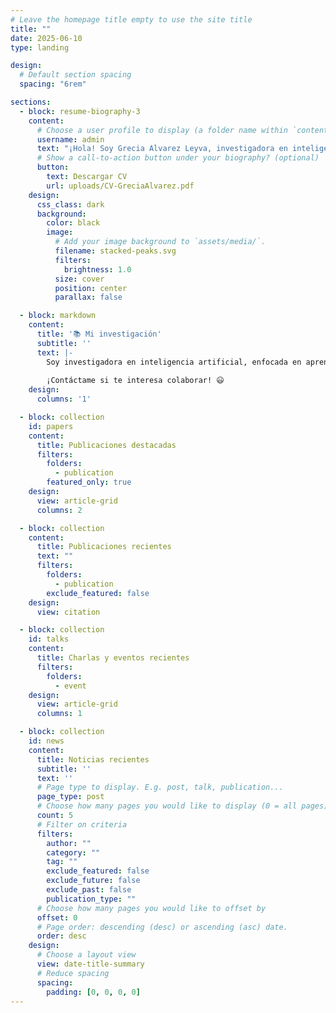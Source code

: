 ```yaml
---
# Leave the homepage title empty to use the site title
title: ""
date: 2025-06-10
type: landing

design:
  # Default section spacing
  spacing: "6rem"

sections:
  - block: resume-biography-3
    content:
      # Choose a user profile to display (a folder name within `content/authors/`)
      username: admin
      text: "¡Hola! Soy Grecia Alvarez Leyva, investigadora en inteligencia artificial y ciencia de datos. Mi trabajo se centra en aprendizaje automático, procesamiento de lenguaje natural y ética en IA. Apasionada por la docencia y la tecnología responsable."
      # Show a call-to-action button under your biography? (optional)
      button:
        text: Descargar CV
        url: uploads/CV-GreciaAlvarez.pdf
    design:
      css_class: dark
      background:
        color: black
        image:
          # Add your image background to `assets/media/`.
          filename: stacked-peaks.svg
          filters:
            brightness: 1.0
          size: cover
          position: center
          parallax: false

  - block: markdown
    content:
      title: '📚 Mi investigación'
      subtitle: ''
      text: |-
        Soy investigadora en inteligencia artificial, enfocada en aprendizaje automático, procesamiento de lenguaje natural y ética en IA. Me apasiona la docencia y la tecnología responsable, y colaboro en proyectos interdisciplinarios para aplicar IA en beneficio social.
        
        ¡Contáctame si te interesa colaborar! 😃
    design:
      columns: '1'

  - block: collection
    id: papers
    content:
      title: Publicaciones destacadas
      filters:
        folders:
          - publication
        featured_only: true
    design:
      view: article-grid
      columns: 2

  - block: collection
    content:
      title: Publicaciones recientes
      text: ""
      filters:
        folders:
          - publication
        exclude_featured: false
    design:
      view: citation

  - block: collection
    id: talks
    content:
      title: Charlas y eventos recientes
      filters:
        folders:
          - event
    design:
      view: article-grid
      columns: 1

  - block: collection
    id: news
    content:
      title: Noticias recientes
      subtitle: ''
      text: ''
      # Page type to display. E.g. post, talk, publication...
      page_type: post
      # Choose how many pages you would like to display (0 = all pages)
      count: 5
      # Filter on criteria
      filters:
        author: ""
        category: ""
        tag: ""
        exclude_featured: false
        exclude_future: false
        exclude_past: false
        publication_type: ""
      # Choose how many pages you would like to offset by
      offset: 0
      # Page order: descending (desc) or ascending (asc) date.
      order: desc
    design:
      # Choose a layout view
      view: date-title-summary
      # Reduce spacing
      spacing:
        padding: [0, 0, 0, 0]
---
```

